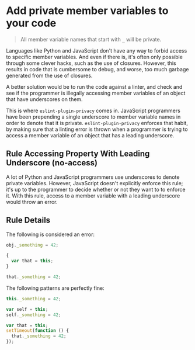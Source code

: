 # Add private member variables to your code

> All member variable names that start with `_` will be private.

Languages like Python and JavaScript don't have any way to forbid access to specific member variables. And even if there is, it's often only possible through some clever hacks, such as the use of closures. However, this results in code that is cumbersome to debug, and worse, too much garbage generated from the use of closures.

A better solution would be to run the code against a linter, and check and see if the programmer is illegally accessing member variables of an object that have underscores on them.

This is where `eslint-plugin-privacy` comes in. JavaScript programmers have been prepending a single underscore to member variable names in order to denote that it is private. `eslint-plugin-privacy` enforces that habit, by making sure that a linting error is thrown when a programmer is trying to access a member variable of an object that has a leading underscore.

## Rule Accessing Property With Leading Underscore (no-access)

A lot of Python and JavaScript programmers use underscores to denote private variables. However, JavaScript doesn't explicitly enforce this rule; it's up to the programmer to decide whether or not they want to to enforce it. With this rule, access to a member variable with a leading underscore would throw an error.

## Rule Details

The following is considered an error:

```javascript
obj._something = 42;

{
  var that = this;
}

that._something = 42;
```

The following patterns are perfectly fine:

```javascript
this._something = 42;

var self = this;
self._something = 42;

var that = this;
setTimeout(function () {
  that._something = 42;
});
```
